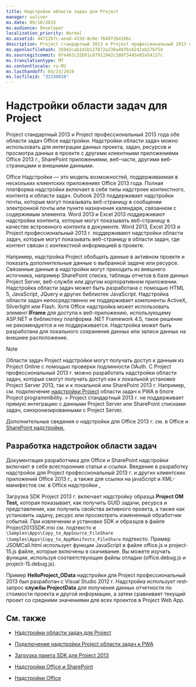 ```yaml
---
title: Надстройки области задач для Project
manager: soliver
ms.date: 09/10/2015
ms.audience: Developer
localization_priority: Normal
ms.assetid: 44712b7c-aead-433d-8c0e-76407264166c
description: Project стандартный 2013 и Project профессиональный 2013 года обе области задач Office надстройки. Надстройки области задач можно использовать для интеграции данных проекта, задач, ресурсов и просмотра данных в проекте с другими клиентными приложениями Office 2013 г., SharePoint приложениями, веб-части, другими веб-страницами и внешними данными.
ms.openlocfilehash: 26942cab1d1b127872a230a46fbc6242ab27b754
ms.sourcegitcommit: 8fe462c32b91c87911942c188f3445e85a54137c
ms.translationtype: MT
ms.contentlocale: ru-RU
ms.lasthandoff: 04/23/2019
ms.locfileid: "32330018"
---
```

# <a name="task-pane-add-ins-for-project"></a>Надстройки области задач для Project

Project стандартный 2013 и Project профессиональный 2013 года обе области задач Office надстройки. Надстройки области задач можно использовать для интеграции данных проекта, задач, ресурсов и просмотра данных в проекте с другими клиентными приложениями Office 2013 г., SharePoint приложениями, веб-части, другими веб-страницами и внешними данными.
  
Office Надстройки — это модель возможностей, поддерживаемая в нескольких клиентских приложениях Office 2013 года. Полная платформа надстройки включает в себя типы надстроек контекстного, контента и области задач. Outlook 2013 поддерживает надстройки почты, которые могут показывать веб-страницу в сообщении электронной почты или пункте назначения календаря, связанном с содержимым элемента. Word 2013 и Excel 2013 поддерживают надстройки контента, которые могут показывать веб-страницу в качестве встроенного контента в документе. Word 2013, Excel 2013 и Project профессиональный 2013 г. поддерживают надстройки области задач, которые могут показывать веб-страницу в области задач, где контент связан с контекстной информацией в проекте.
  
Например, надстройка Project обобщить данные в активном проекте и показать дополнительные данные о выбранной задаче или ресурсе. Связанные данные в надстройки могут приходить из внешнего источника, например SharePoint списка, таблицы отчетов в базе данных Project Server, веб-службе или другом корпоративном приложении. Надстройка области задач может быть разработана с помощью HTML 5, JavaScript, JQuery и других библиотек JavaScript. Надстройка области задач непосредственно не поддерживает компоненты ActiveX, Silverlight или Flash. Хотя Office надстройка может использовать элемент **IFrame** для доступа к веб-приложению, использующему ASP.NET и библиотеку платформа .NET Framework 4.5, такое решение не рекомендуется и не поддерживается. Надстройка может быть разработана для локального сохранения данных или записи данных на внешнее расположение. 
  
> [!NOTE]
> Области задач Project надстройки могут получать доступ к данным из Project Online с помощью проверки подлинности OAuth. С Project профессиональный 2013 г. можно разработать надстройки области задач, которые смогут получать доступ как к локальной установке Project Server 2013, так и к локальной или SharePoint 2013 г. Например, см. подключение [надстройки Project](https://blogs.msdn.com/b/project_programmability/archive/2012/11/02/connecting-a-project-task-pane-app-to-pwa.aspx) области задач к PWA в блоге Project programmibility. > Project стандартный 2013 г. не поддерживает прямую интеграцию с данными Project Server или SharePoint списками задач, синхронизированными с Project Server. 
  
Дополнительные сведения о надстройки для Office 2013 г. см. в Office и [SharePoint надстройки.](https://msdn.microsoft.com/library/office/fp161507%28v=office.15%29) 
  
## <a name="developing-task-pane-add-ins"></a>Разработка надстройок области задач

Документация разработчика для Office и SharePoint надстройки включает в себя всесторонние статьи и ссылки. Введение в разработку надстройок для Project профессиональный 2013 г. и других клиентских приложений Office 2013 г., а также для ссылки на javaScript и XML-манифестов см. в Office надстройки [.](https://msdn.microsoft.com/library/office/apps/jj220060%28v=office.15%29)
  
Загрузка SDK Project 2013 г. включает надстройку образца **Project OM Test,** которая показывает, как получить GUID задачи, ресурса и представления, как получить свойства активного проекта, а также как установить задачу, ресурс или просмотреть измененный обработчик событий. При извлечении и установке SDK и образцов в файле Project2013SDK.msi см. подтексто и  `\Samples\Apps\Copy_to_AppSource_FileShare`  `\Samples\Apps\Copy_to_AppManifests_FileShare` подтексто. Пример JSOMCall.html использует функции JavaScript в файле office.js и project-15.js файле, которые включены в скачивание. Вы можете изучать функции, используя соответствующие файлы отладки (office.debug.js и project-15.debug.js). 
  
Пример **HelloProject_OData** надстройки для Project профессиональный 2013 был разработан с Visual Studio 2012 г. Надстройка использует rest-запрос **службы ProjectData** для получения данных отчетности по стоимости проекта и другой информации, а затем сравнивает текущий проект со средними значениями для всех проектов в Project Web App. 
  
## <a name="see-also"></a>См. также
<a name="bk_addresources"> </a>

- [Надстройки области задач для Project](https://msdn.microsoft.com/library/office/apps/fp161143%28v=office.15%29)
    
- [Подключение надстройки Project области задач к PWA](https://blogs.msdn.com/b/project_programmability/archive/2012/11/02/connecting-a-project-task-pane-app-to-pwa.aspx)
    
- [Загрузка пакета SDK для Project 2013](https://www.microsoft.com/en-us/download/details.aspx?id=30435%20)
    
- [Надстройки Office и SharePoint](https://msdn.microsoft.com/library/office/fp161507%28v=office.15%29)
    
- [Надстройки Office](https://msdn.microsoft.com/library/office/apps/jj220060%28v=office.15%29)
    

